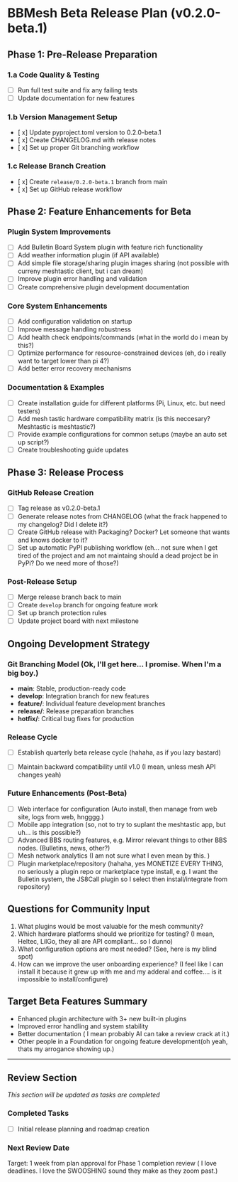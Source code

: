 # BBMesh Beta Release Plan (v0.2.0-beta.1)

## Phase 1: Pre-Release Preparation

### 1.a Code Quality & Testing
- [ ] Run full test suite and fix any failing tests
- [ ] Update documentation for new features

### 1.b Version Management Setup
- [ x] Update pyproject.toml version to 0.2.0-beta.1
- [ x] Create CHANGELOG.md with release notes
- [ x] Set up proper Git branching workflow

### 1.c Release Branch Creation
- [ x] Create `release/0.2.0-beta.1` branch from main
- [ x] Set up GitHub release workflow

## Phase 2: Feature Enhancements for Beta

### Plugin System Improvements
- [ ] Add Bulletin Board System plugin with feature rich functionality
- [ ] Add weather information plugin (if API available)
- [ ] Add simple file storage/sharing plugin images sharing (not possible with curreny meshtastic client, but i can dream)
- [ ] Improve plugin error handling and validation
- [ ] Create comprehensive plugin development documentation

### Core System Enhancements
- [ ] Add configuration validation on startup
- [ ] Improve message handling robustness
- [ ] Add health check endpoints/commands (what in the world do i mean by this?)
- [ ] Optimize performance for resource-constrained devices (eh, do i really want to target lower than pi 4?)
- [ ] Add better error recovery mechanisms

### Documentation & Examples
- [ ] Create installation guide for different platforms (Pi, Linux, etc. but need testers)
- [ ] Add mesh tastic hardware compatibility matrix (is this neccesary? Meshtastic is meshtastic?)
- [ ] Provide example configurations for common setups (maybe an auto set up script?)
- [ ] Create troubleshooting guide updates

## Phase 3: Release Process

### GitHub Release Creation
- [ ] Tag release as v0.2.0-beta.1
- [ ] Generate release notes from CHANGELOG (what the frack happened to my changelog? Did I delete it?)
- [ ] Create GitHub release with Packaging? Docker? Let someone that wants and knows docker to it?
- [ ] Set up automatic PyPI publishing workflow (eh... not sure when I get tired of the project and am not maintaing should a dead project be in PyPi? Do we need more of those?)

### Post-Release Setup
- [ ] Merge release branch back to main
- [ ] Create `develop` branch for ongoing feature work
- [ ] Set up branch protection rules
- [ ] Update project board with next milestone

## Ongoing Development Strategy

### Git Branching Model  (Ok, I'll get here... I promise. When I'm a big boy.)
- **main**: Stable, production-ready code
- **develop**: Integration branch for new features
- **feature/**: Individual feature development branches
- **release/**: Release preparation branches
- **hotfix/**: Critical bug fixes for production

### Release Cycle
- [ ] Establish quarterly beta release cycle (hahaha, as if you lazy bastard)
- [ ] Maintain backward compatibility until v1.0 (I mean, unless mesh API changes yeah)


### Future Enhancements (Post-Beta)
- [ ] Web interface for configuration (Auto install, then manage from web site, logs from web, hngggg.)
- [ ] Mobile app integration (so, not to try to suplant the meshtastic app, but uh... is this possible?)
- [ ] Advanced BBS routing features, e.g. Mirror relevant things to other BBS nodes. (Bulletins, news, other?)
- [ ] Mesh network analytics (I am not sure what I even mean by this. )
- [ ] Plugin marketplace/repository (hahaha, yes MONETIZE EVERY THING, no seriously a plugin repo or marketplace type install, e.g. I want the Bulletin system, the JS8Call plugin so I select then install/integrate from repository)

## Questions for Community Input
1. What plugins would be most valuable for the mesh community?
2. Which hardware platforms should we prioritize for testing? (I mean, Heltec, LilGo, they all are API compliant... so I dunno)
3. What configuration options are most needed? (See, here is my blind spot)
4. How can we improve the user onboarding experience? (I feel like I can install it because it grew up with me and my adderal and coffee.... is it impossible to install/configure)

## Target Beta Features Summary
- Enhanced plugin architecture with 3+ new built-in plugins
- Improved error handling and system stability
- Better documentation ( I mean probably AI can take a review crack at it.)
- Other people in a Foundation for ongoing feature development(oh yeah, thats my arrogance showing up.)

---

## Review Section
*This section will be updated as tasks are completed*

### Completed Tasks
- [ ] Initial release planning and roadmap creation


### Next Review Date
Target: 1 week from plan approval for Phase 1 completion review ( I love deadlines. I love the SWOOSHING sound they make as they zoom past.)
